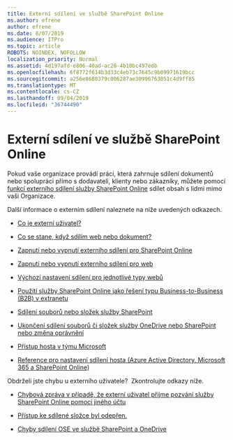 ```yaml
---
title: Externí sdílení ve službě SharePoint Online
ms.author: efrene
author: efrene
ms.date: 8/07/2019
ms.audience: ITPro
ms.topic: article
ROBOTS: NOINDEX, NOFOLLOW
localization_priority: Normal
ms.assetid: 4d197afd-e806-40ad-ac20-4b10bc497edb
ms.openlocfilehash: 6f8772f614b3d33c4eb73c7645c9b09971619bcc
ms.sourcegitcommit: a256e8680379c006287ae30996763051c4d9ff85
ms.translationtype: MT
ms.contentlocale: cs-CZ
ms.lasthandoff: 09/04/2019
ms.locfileid: "36744490"
---
```

# <a name="external-sharing-in-sharepoint-online"></a>Externí sdílení ve službě SharePoint Online

Pokud vaše organizace provádí práci, která zahrnuje sdílení dokumentů nebo spolupráci přímo s dodavateli, klienty nebo zákazníky, můžete pomocí [funkcí externího sdílení služby SharePoint Online](https://docs.microsoft.com/sharepoint/external-sharing-overview) sdílet obsah s lidmi mimo vaši Organizace.

Další informace o externím sdílení naleznete na níže uvedených odkazech.

- [Co je externí uživatel?](https://docs.microsoft.com/sharepoint/external-sharing-overview#what-is-an-external-user)

- [Co se stane, když sdílím web nebo dokument?](https://docs.microsoft.com/sharepoint/external-sharing-overview#what-happens-when-i-share-a-site-or-document)


- [Zapnutí nebo vypnutí externího sdílení pro SharePoint Online](https://docs.microsoft.com/sharepoint/turn-external-sharing-on-or-off)

- [Zapnutí nebo vypnutí externího sdílení pro web](https://docs.microsoft.com/sharepoint/change-external-sharing-site)

- [Výchozí nastavení sdílení pro jednotlivé typy webů](https://docs.microsoft.com/Office365/Enterprise/microsoft-365-guest-settings#sharepoint-site-level)

- [Použití služby SharePoint Online jako řešení typu Business-to-Business (B2B) v extranetu](https://docs.microsoft.com/sharepoint/create-b2b-extranet)

- [Sdílení souborů nebo složek služby SharePoint](https://support.office.com/article/share-sharepoint-files-or-folders-1fe37332-0f9a-4719-970e-d2578da4941c)

- [Ukončení sdílení souborů či složek služby OneDrive nebo SharePoint nebo změna oprávnění](https://support.office.com/article/stop-sharing-onedrive-or-sharepoint-files-or-folders-or-change-permissions-0a36470f-d7fe-40a0-bd74-0ac6c1e13323)

- [Přístup hosta v týmu Microsoft](https://docs.microsoft.com/MicrosoftTeams/guest-access)

- [Reference pro nastavení sdílení hosta (Azure Active Directory, Microsoft 365 a SharePoint Online)](https://docs.microsoft.com/Office365/Enterprise/microsoft-365-guest-settings) 



Obdrželi jste chybu u externího uživatele? &nbsp;Zkontrolujte odkazy níže.

- [Chybová zpráva v případě, že externí uživatel přijme pozvání služby SharePoint Online pomocí jiného účtu](https://docs.microsoft.com/sharepoint/support/sharing-and-permissions/error-when-external-user-accepts-an-invitation-by-using-another-account)

- [Přístup ke sdílené složce byl odepřen.](https://docs.microsoft.com/sharepoint/support/sharing-and-permissions/cannot-access-shared-folder)

- [Chyby sdílení OSE ve službě SharePoint a OneDrive](https://docs.microsoft.com/sharepoint/sharepoint-onedrive-error-message)

